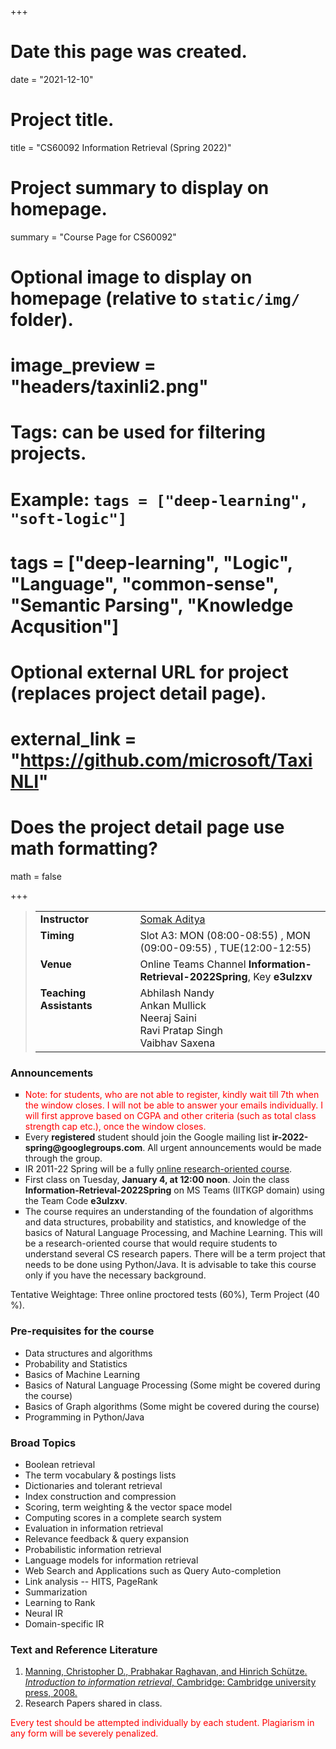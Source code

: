 +++
# Date this page was created.
date = "2021-12-10"

# Project title.
title = "CS60092 Information Retrieval (Spring 2022)"

# Project summary to display on homepage.
summary = "Course Page for CS60092"

# Optional image to display on homepage (relative to `static/img/` folder).
# image_preview = "headers/taxinli2.png"

# Tags: can be used for filtering projects.
# Example: `tags = ["deep-learning", "soft-logic"]`
# tags = ["deep-learning", "Logic", "Language", "common-sense", "Semantic Parsing", "Knowledge Acqusition"]

# Optional external URL for project (replaces project detail page).
# external_link = "https://github.com/microsoft/TaxiNLI"

# Does the project detail page use math formatting?
math = false

+++ 

<blockquote>
<table id="nobd" cellspacing="0" cellpadding="2" border="0">
<tbody><tr><td id="nobd" align="left" valign="top"><b>Instructor</b>
    </td><td id="nobd" align="left">&nbsp;&nbsp;&nbsp;
    </td><td id="nobd" align="left"><a href="http://cse.iitkgp.ac.in/~saditya/">Somak Aditya</a>
</td></tr><tr><td id="nobd" valign="top" align="left"><b>Timing</b>
    </td><td id="nobd" valign="top" align="left">&nbsp;&nbsp;&nbsp;
    </td><td id="nobd" valign="top" align="left">Slot A3: MON (08:00-08:55) , MON (09:00-09:55) , TUE(12:00-12:55)
</td></tr><tr><td id="nobd" valign="top" align="left"><b>Venue</b>
    </td><td id="nobd" valign="top" align="left">&nbsp;&nbsp;&nbsp;
    </td><td id="nobd" valign="top" align="left">Online Teams Channel <b>Information-Retrieval-2022Spring</b>, Key <b>e3ulzxv</b>
</td></tr><tr><td id="nobd" valign="top" align="left"><b>Teaching Assistants</b>
    </td><td id="nobd" valign="top" align="left">&nbsp;&nbsp;&nbsp;
    </td><td id="nobd" valign="top" align="left">
    Abhilash Nandy <br/>
    Ankan Mullick <br/>
    Neeraj Saini <br/>
    Ravi Pratap Singh <br/>
    Vaibhav Saxena <br/>
</td></tr></tbody></table>
</blockquote>

<!--
<b>Office Hours</b> <p></p>
Friday - 18:10 - 19:10 (CSE-308)
-->

<p> </p>
<h3>Announcements</h3>
<ul style="list-style-type: square;">

<!-- <li> Every registered student should create an account on the Moodle system of CSE department. This system will be used for submission and grading of class tests and project. If you do not have an account already on the CSE department Moodle, create a new account for yourself following the procedure stated on the same webpage. Login to the system, and follow the link "Autumn Semester (2021-22)". Choose the course "CS60092_2021-22 Information Retrieval". Join this course as "Student"; use Student Enrolment Key: CSTU60092.
</li> -->

<li> <span style="color:red"> Note: for students, who are not able to register, kindly wait till 7th when the window closes. I will not be able to answer your emails individually. I will first approve based on CGPA and other criteria (such as total class strength cap etc.), once the window closes.</span> </li>

<li> Every <b>registered</b> student should join the Google mailing list <b>ir-2022-spring@googlegroups.com</b>. All urgent announcements would be made through the group. </li>

<li> IR 2011-22 Spring will be a fully <u>online research-oriented course</u>. </li>

<li> First class on Tuesday, <b>January 4, at 12:00 noon</b>. Join the class <b>Information-Retrieval-2022Spring</b> on MS Teams (IITKGP domain) using the Team Code <b>e3ulzxv</b>.
</li>

<li> The course requires an understanding of the foundation of algorithms and data structures, probability and statistics, and knowledge of the basics of Natural Language Processing, and Machine Learning. This will be a research-oriented course that would require students to understand several CS research papers. There will be a term project that needs to be done using Python/Java. It is advisable to take this course only if you have the necessary background.
</li>
</ul>
<p></p>

<p></p>
Tentative Weightage: Three online proctored tests (60%), Term Project (40 %).
<p></p>

<h3> Pre-requisites for the course </h3>
<ul>
<li> Data structures and algorithms </li> 
<li> Probability and Statistics </li> 
<li> Basics of Machine Learning </li> 
<li> Basics of Natural Language Processing (Some might be covered during the course) </li> 
<li> Basics of Graph algorithms (Some might be covered during the course) </li> 
<li> Programming in Python/Java </b> </li> 
</ul>

<h3>Broad Topics</h3>
<ul>
<li> Boolean retrieval </li>
<li> The term vocabulary & postings lists </li>
<li> Dictionaries and tolerant retrieval </li>
<li> Index construction and compression</li>
<li> Scoring, term weighting & the vector space model</li>
<li> Computing scores in a complete search system</li>
<li> Evaluation in information retrieval</li>
<li> Relevance feedback & query expansion</li>
<li> Probabilistic information retrieval</li>
<li> Language models for information retrieval</li>
<li> Web Search and Applications such as Query Auto-completion</li>
<li> Link analysis -- HITS, PageRank</li>
<li> Summarization</li>
<li> Learning to Rank</li>
<li> Neural IR</li>
<li> Domain-specific IR</li>
</ul>
<h3> Text and Reference Literature </h3>
<ol>
  <li> <a href="https://nlp.stanford.edu/IR-book/information-retrieval-book.html">Manning, Christopher D., Prabhakar Raghavan, and Hinrich Schütze. <em>Introduction to information retrieval</em>, Cambridge: Cambridge university press, 2008.</a></li>
  <li> Research Papers shared in class. </li>
</ol>

<span style="color:red"> Every test should be attempted individually by each student. Plagiarism in any form will be severely penalized.</span>